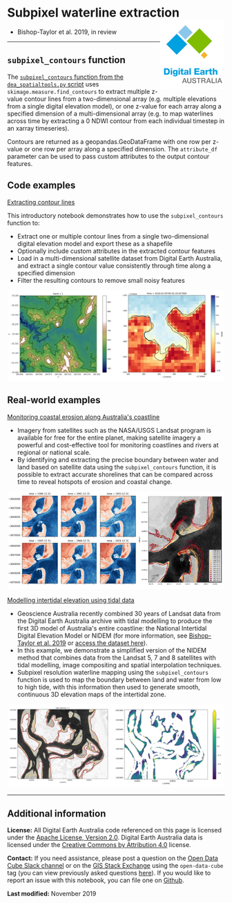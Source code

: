 # Subpixel waterline extraction  <img align="right" src="/images/dea_logo.jpg">
* Bishop-Taylor et al. 2019, in review
---

## `subpixel_contours` function

The [`subpixel_contours` function from the `dea_spatialtools.py` script](https://github.com/GeoscienceAustralia/dea-notebooks/blob/develop/Scripts/dea_spatialtools.py#L42-L244) uses `skimage.measure.find_contours` to extract multiple z-value contour lines from a two-dimensional array (e.g. multiple elevations from a single digital elevation model), or one z-value for each array along a specified dimension of a multi-dimensional array (e.g. to map waterlines across time by extracting a 0 NDWI contour from each individual timestep in an xarray timeseries).    
    
Contours are returned as a geopandas.GeoDataFrame with one row per z-value or one row per array along a specified dimension. The     `attribute_df` parameter can be used to pass custom attributes to the output contour features.

## Code examples

[Extracting contour lines](https://github.com/GeoscienceAustralia/dea-notebooks/blob/develop/Frequently_used_code/Contour_extraction.ipynb)

This introductory notebook demonstrates how to use the `subpixel_contours` function to:

* Extract one or multiple contour lines from a single two-dimensional digital elevation model and export these as a shapefile
* Optionally include custom attributes in the extracted contour features
* Load in a multi-dimensional satellite dataset from Digital Earth Australia, and extract a single contour value consistently through time along a specified dimension
* Filter the resulting contours to remove small noisy features

![Contour extraction image](/images/contour_extract.jpg)

## Real-world examples

[Monitoring coastal erosion along Australia's coastline](https://github.com/GeoscienceAustralia/dea-notebooks/blob/develop/Real_world_examples/Coastal_erosion.ipynb)

* Imagery from satellites such as the NASA/USGS Landsat program is available for free for the entire planet, making satellite imagery a powerful and cost-effective tool for monitoring coastlines and rivers at regional or national scale. 
* By identifying and extracting the precise boundary between water and land based on satellite data using the `subpixel_contours` function, it is possible to extract accurate shorelines that can be compared across time to reveal hotspots of erosion and coastal change.

![Coastal erosion](/images/coastal_erosion.jpg)

[Modelling intertidal elevation using tidal data](https://github.com/GeoscienceAustralia/dea-notebooks/blob/develop/Real_world_examples/Intertidal_elevation.ipynb)

* Geoscience Australia recently combined 30 years of Landsat data from the Digital Earth Australia archive with tidal modelling to produce the first 3D model of Australia's entire coastline: the National Intertidal Digital Elevation Model or NIDEM (for more information, see [Bishop-Taylor et al. 2019](https://doi.org/10.1016/j.ecss.2019.03.006) or [access the dataset here](http://dx.doi.org/10.26186/5c4fc06a79f76)).
* In this example, we demonstrate a simplified version of the NIDEM method that combines data from the Landsat 5, 7 and 8 satellites with tidal modelling, image compositing and spatial interpolation techniques. 
* Subpixel resolution waterline mapping using the `subpixel_contours` function is used to map the boundary between land and water from low to high tide, with this information then used to generate smooth, continuous 3D elevation maps of the intertidal zone.

![Intertidal elevation](/images/intertidal_elevation.jpg)

***

## Additional information

**License:** All Digital Earth Australia code referenced on this page is licensed under the [Apache License, Version 2.0](https://www.apache.org/licenses/LICENSE-2.0). 
Digital Earth Australia data is licensed under the [Creative Commons by Attribution 4.0](https://creativecommons.org/licenses/by/4.0/) license.

**Contact:** If you need assistance, please post a question on the [Open Data Cube Slack channel](http://slack.opendatacube.org/) or on the [GIS Stack Exchange](https://gis.stackexchange.com/questions/ask?tags=open-data-cube) using the `open-data-cube` tag (you can view previously asked questions [here](https://gis.stackexchange.com/questions/tagged/open-data-cube)).
If you would like to report an issue with this notebook, you can file one on [Github](https://github.com/GeoscienceAustralia/dea-notebooks).

**Last modified:** November 2019
